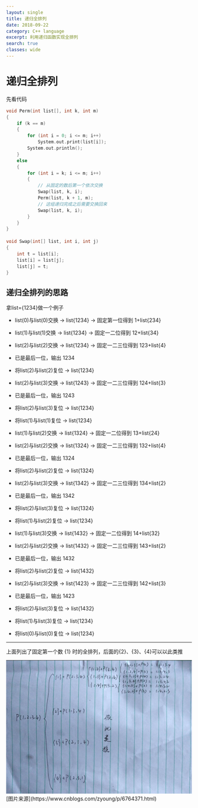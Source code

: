 ```yaml
---
layout: single
title: 递归全排列
date: 2018-09-22
category: C++ language
excerpt: 利用递归函数实现全排列
search: true
classes: wide
---
```


# 递归全排列

先看代码

```cpp
void Perm(int list[], int k, int m) 
{
    if (k == m) 
    {
        for (int i = 0; i <= m; i++)
            System.out.print(list[i]);
        System.out.println();
    } 
    else 
    {
        for (int i = k; i <= m; i++) 
        {
            // 从固定的数后第一个依次交换
            Swap(list, k, i);
            Perm(list, k + 1, m);
            // 这组递归完成之后需要交换回来
            Swap(list, k, i);
        }
    }
}

void Swap(int[] list, int i, int j) 
{
    int t = list[i];
    list[i] = list[j];
    list[j] = t;
}
```

## 递归全排列的思路

拿list={1234}做一个例子

* list(0)与list(0)交换 -> list{1234} -> 固定第一位得到 1+list{234}
* list(1)与list(1)交换 -> list{1234} -> 固定一二位得到 12+list{34}
* list(2)与list(2)交换 -> list{1234} -> 固定一二三位得到 123+list{4}
* 已是最后一位，输出 1234
* 将list(2)与list(2)复位 -> list{1234}
* list(2)与list(3)交换 -> list{1243} -> 固定一二三位得到 124+list{3}
* 已是最后一位，输出 1243
* 将list(2)与list(3)复位 -> list{1234}
* 将list(1)与list(1)复位 -> list{1234}

* list(1)与list(2)交换 -> list{1324} -> 固定一二位得到 13+list{24}
* list(2)与list(2)交换 -> list{1324} -> 固定一二三位得到 132+list{4}
* 已是最后一位，输出 1324
* 将list(2)与list(2)复位 -> list{1324}
* list(2)与list(3)交换 -> list{1342} -> 固定一二三位得到 134+list{2}
* 已是最后一位，输出 1342
* 将list(2)与list(3)复位 -> list{1324}
* 将list(1)与list(2)复位 -> list{1234}

* list(1)与list(3)交换 -> list{1432} -> 固定一二位得到 14+list{32}
* list(2)与list(2)交换 -> list{1432} -> 固定一二三位得到 143+list{2}
* 已是最后一位，输出 1432
* 将list(2)与list(2)复位 -> list{1432}
* list(2)与list(3)交换 -> list{1423} -> 固定一二三位得到 142+list{3}
* 已是最后一位，输出 1423
* 将list(2)与list(3)复位 -> list{1432}
* 将list(1)与list(3)复位 -> list{1234}
* 将list(0)与list(0)复位 -> list{1234}

------

上面列出了固定第一个数 {1} 时的全排列，后面的{2}、{3}、{4}可以以此类推
<div style="text-align: center">
<img src="/images/递归全排列/1.png"/> 
</div>
[图片来源](https://www.cnblogs.com/zyoung/p/6764371.html)

